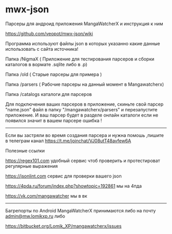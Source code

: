 # mwx-json
Парсеры для андроид приложения MangaWatcherX и инструкция к ним 

https://github.com/veopot/mwx-json/wiki


Программа используют файлы json 
в которых указанно какие данные использовать с сайта источника!




Папка /NigmaX ( Приложение для тестирования парсеров и 
сборки каталогов в вормате .sqlite либо в .p)

Папка /old ( Старые парсеры для примера )

Папка  /parsers ( Рабочие парсеры на данный момент в Mangawatcherx)

Папка  /catalogs каталоги для парсеров 




Для подключения ваших парсеров в приложение, скиньте свой  парсер "name.json" файл
в папку "/mangawatcherx/parsers" и перезапустите приложение.
И ваш парсер будет в разделе онлайн каталоги 
если не появился значит в вашем парсере ошибка !

--------------------------
Если вы застряли во время создания парсера
и нужна помошь ,пишите в телеграм канал
https://t.me/joinchat/VJ08utT48avfew6A

Полезные ссылки

https://regex101.com удобный сервис чтоб проверить и протестироват регулярные выражения

https://jsonlint.com сервис для проверки вашего json

https://4pda.ru/forum/index.php?showtopic=192861 мы на 4пда

https://vk.com/mangawatcher мы в вк

--------------------------

Багрепорты по Android MangaWatcherX принимаются либо на почту admin@mw.lomikxp.ru либо

https://bitbucket.org/Lomik_XP/mangawatcherx/issues
